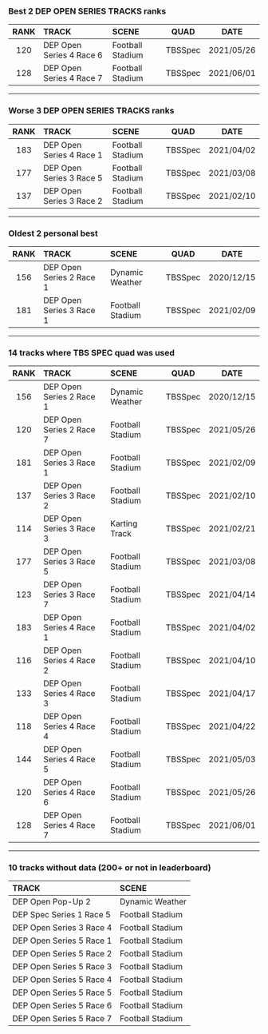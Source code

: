 ### Best 2 DEP OPEN SERIES TRACKS ranks
|RANK|TRACK|SCENE|QUAD|DATE|
|:---:|:---|:---|:---:|:---:|
|120|DEP Open Series 4 Race 6|Football Stadium|TBSSpec|2021/05/26|
|128|DEP Open Series 4 Race 7|Football Stadium|TBSSpec|2021/06/01|
---
### Worse 3 DEP OPEN SERIES TRACKS ranks
|RANK|TRACK|SCENE|QUAD|DATE|
|:---:|:---|:---|:---:|:---:|
|183|DEP Open Series 4 Race 1|Football Stadium|TBSSpec|2021/04/02|
|177|DEP Open Series 3 Race 5|Football Stadium|TBSSpec|2021/03/08|
|137|DEP Open Series 3 Race 2|Football Stadium|TBSSpec|2021/02/10|
---
### Oldest 2 personal best
|RANK|TRACK|SCENE|QUAD|DATE|
|:---:|:---|:---|:---:|:---:|
|156|DEP Open Series 2 Race 1|Dynamic Weather|TBSSpec|2020/12/15|
|181|DEP Open Series 3 Race 1|Football Stadium|TBSSpec|2021/02/09|
---
### 14 tracks where TBS SPEC quad was used
|RANK|TRACK|SCENE|QUAD|DATE|
|:---:|:---|:---|:---:|:---:|
|156|DEP Open Series 2 Race 1|Dynamic Weather|TBSSpec|2020/12/15|
|120|DEP Open Series 2 Race 7|Football Stadium|TBSSpec|2021/05/26|
|181|DEP Open Series 3 Race 1|Football Stadium|TBSSpec|2021/02/09|
|137|DEP Open Series 3 Race 2|Football Stadium|TBSSpec|2021/02/10|
|114|DEP Open Series 3 Race 3|Karting Track|TBSSpec|2021/02/21|
|177|DEP Open Series 3 Race 5|Football Stadium|TBSSpec|2021/03/08|
|123|DEP Open Series 3 Race 7|Football Stadium|TBSSpec|2021/04/14|
|183|DEP Open Series 4 Race 1|Football Stadium|TBSSpec|2021/04/02|
|116|DEP Open Series 4 Race 2|Football Stadium|TBSSpec|2021/04/10|
|133|DEP Open Series 4 Race 3|Football Stadium|TBSSpec|2021/04/17|
|118|DEP Open Series 4 Race 4|Football Stadium|TBSSpec|2021/04/22|
|144|DEP Open Series 4 Race 5|Football Stadium|TBSSpec|2021/05/03|
|120|DEP Open Series 4 Race 6|Football Stadium|TBSSpec|2021/05/26|
|128|DEP Open Series 4 Race 7|Football Stadium|TBSSpec|2021/06/01|
---
### 10 tracks without data (200+ or not in leaderboard)
|TRACK|SCENE|
|:---|:---|
|DEP Open Pop-Up 2|Dynamic Weather|
|DEP Spec Series 1 Race 5|Football Stadium|
|DEP Open Series 3 Race 4|Football Stadium|
|DEP Open Series 5 Race 1|Football Stadium|
|DEP Open Series 5 Race 2|Football Stadium|
|DEP Open Series 5 Race 3|Football Stadium|
|DEP Open Series 5 Race 4|Football Stadium|
|DEP Open Series 5 Race 5|Football Stadium|
|DEP Open Series 5 Race 6|Football Stadium|
|DEP Open Series 5 Race 7|Football Stadium|
